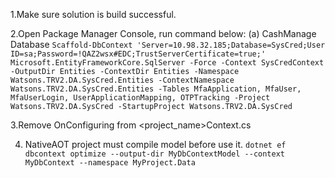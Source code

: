 ﻿1.Make sure solution is build successful.

2.Open Package Manager Console, run command below:
(a) CashManage Database
`Scaffold-DbContext 'Server=10.98.32.185;Database=SysCred;User ID=sa;Password=!QAZ2wsx#EDC;TrustServerCertificate=true;' Microsoft.EntityFrameworkCore.SqlServer -Force -Context SysCredContext -OutputDir Entities -ContextDir Entities -Namespace Watsons.TRV2.DA.SysCred.Entities -ContextNamespace Watsons.TRV2.DA.SysCred.Entities -Tables MfaApplication, MfaUser, MfaUserLogin, UserApplicationMapping, OTPTracking -Project Watsons.TRV2.DA.SysCred -StartupProject Watsons.TRV2.DA.SysCred`

3.Remove OnConfiguring from <project_name>Context.cs

4. NativeAOT project must compile model before use it.
`dotnet ef dbcontext optimize --output-dir MyDbContextModel --context MyDbContext --namespace MyProject.Data`